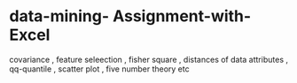 # data-mining- Assignment-with-Excel

covariance , feature seleection , fisher square , distances of data attributes , qq-quantile , scatter plot , five number theory etc 
